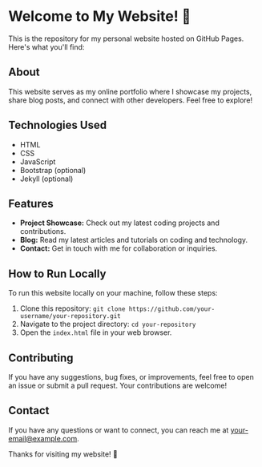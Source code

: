 # Welcome to My Website! 🚀

This is the repository for my personal website hosted on GitHub Pages. Here's what you'll find:

## About

This website serves as my online portfolio where I showcase my projects, share blog posts, and connect with other developers. Feel free to explore!

## Technologies Used

- HTML
- CSS
- JavaScript
- Bootstrap (optional)
- Jekyll (optional)

## Features

- **Project Showcase:** Check out my latest coding projects and contributions.
- **Blog:** Read my latest articles and tutorials on coding and technology.
- **Contact:** Get in touch with me for collaboration or inquiries.

## How to Run Locally

To run this website locally on your machine, follow these steps:

1. Clone this repository: `git clone https://github.com/your-username/your-repository.git`
2. Navigate to the project directory: `cd your-repository`
3. Open the `index.html` file in your web browser.

## Contributing

If you have any suggestions, bug fixes, or improvements, feel free to open an issue or submit a pull request. Your contributions are welcome!

## Contact

If you have any questions or want to connect, you can reach me at [your-email@example.com](mailto:your-email@example.com).

Thanks for visiting my website! 🌟
